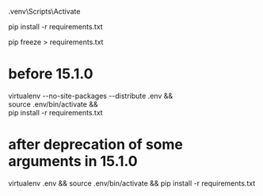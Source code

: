 .venv\Scripts\Activate

pip install -r requirements.txt

pip freeze > requirements.txt


# before 15.1.0
virtualenv --no-site-packages --distribute .env &&\
    source .env/bin/activate &&\
    pip install -r requirements.txt

# after deprecation of some arguments in 15.1.0
virtualenv .env && source .env/bin/activate && pip install -r requirements.txt